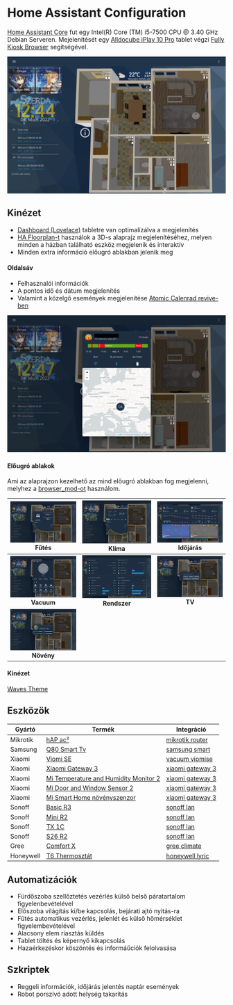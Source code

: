 # Home Assistant Configuration

[Home Assistant Core](https://www.home-assistant.io/installation/#compare-installation-methods) fut egy Intel(R) Core (TM) i5-7500 CPU @ 3.40 GHz Debian Serveren. Mejelenítését egy [Alldocube iPlay 10 Pro](https://www.alldocube.com/en/products/iplay10pro/) tablet végzi [Fully Kiosk Browser](https://www.fully-kiosk.com/#get-kiosk-apps) segítségével.

![lovelance](https://github.com/MackoMici/hass-core-config/blob/05a3491ac6e59330f02a7574c0858129abf68554/readme-img/lovelance.png)

## Kinézet

* [Dashboard (Lovelace)](https://www.home-assistant.io/lovelace/) tabletre van optimalízálva a megjelenítés
* [HA Floorplan-t](https://github.com/ExperienceLovelace/ha-floorplan) használok a 3D-s alaprajz megjelenítéséhez, melyen minden a házban található eszköz megjelenik és interaktív
* Minden extra információ előugró ablakban jelenik meg

#### Oldalsáv

* Felhasznalói információk
* A pontos idő és dátum megjelenítés
* Valamint a közelgő események megjelenítése [Atomic Calenrad revive-ben](https://github.com/totaldebug/atomic-calendar-revive)

![user](https://github.com/MackoMici/hass-core-config/blob/05a3491ac6e59330f02a7574c0858129abf68554/readme-img/user.png)

#### Előugró ablakok

Ami az alaprajzon kezelhető az mind előugró ablakban fog megjelenni, melyhez a [browser_mod-ot](https://github.com/thomasloven/hass-browser_mod) használom.


| [![futes](https://github.com/MackoMici/hass-core-config/blob/05a3491ac6e59330f02a7574c0858129abf68554/readme-img/futes.png)](https://github.com/MackoMici/hass-core-config/blob/05a3491ac6e59330f02a7574c0858129abf68554/readme-img/futes.png)<br>Fűtés | [![klima](https://github.com/MackoMici/hass-core-config/blob/05a3491ac6e59330f02a7574c0858129abf68554/readme-img/klima.png)](https://github.com/MackoMici/hass-core-config/blob/05a3491ac6e59330f02a7574c0858129abf68554/readme-img/klima.png)<br>Klíma | [![idojaras](https://github.com/MackoMici/hass-core-config/blob/05a3491ac6e59330f02a7574c0858129abf68554/readme-img/idojaras.png)](https://github.com/MackoMici/hass-core-config/blob/05a3491ac6e59330f02a7574c0858129abf68554/readme-img/idojaras.png)<br>Időjárás |
|:---:|:---:|:---:|
| [![vacuum](https://github.com/MackoMici/hass-core-config/blob/05a3491ac6e59330f02a7574c0858129abf68554/readme-img/vacuum.png)](https://github.com/MackoMici/hass-core-config/blob/05a3491ac6e59330f02a7574c0858129abf68554/readme-img/vacuum.png)<br>**Vacuum** | [![rendszer](https://github.com/MackoMici/hass-core-config/blob/05a3491ac6e59330f02a7574c0858129abf68554/readme-img/rendszer.png)](https://github.com/MackoMici/hass-core-config/blob/05a3491ac6e59330f02a7574c0858129abf68554/readme-img/rendszer.png)<br>**Rendszer** | [![tv](https://github.com/MackoMici/hass-core-config/blob/05a3491ac6e59330f02a7574c0858129abf68554/readme-img/tv.png)](https://github.com/MackoMici/hass-core-config/blob/05a3491ac6e59330f02a7574c0858129abf68554/readme-img/tv.png)<br>**TV** |
| [![flora](https://github.com/MackoMici/hass-core-config/blob/05a3491ac6e59330f02a7574c0858129abf68554/readme-img/flora.png)](https://github.com/MackoMici/hass-core-config/blob/05a3491ac6e59330f02a7574c0858129abf68554/readme-img/flora.png)<br>**Növény** |

#### Kinézet

[Waves Theme](https://github.com/tgcowell/waves)

## Eszközök

| Gyártó | Termék | Integráció |
|---|---|---|
| Mikrotik | [hAP ac²](https://mikrotik.com/product/hap_ac2) | [mikrotik router](https://github.com/tomaae/homeassistant-mikrotik_router) |
| Samsung | [Q80 Smart Tv](https://www.samsung.com/hu/tvs/qled-tv/q80t-65-inch-qled-4k-smart-tv-qe65q80tatxxh/) | [samsung smart](https://github.com/ollo69/ha-samsungtv-smart) |
| Xiaomi | [Viomi SE](https://www.viomi.com/robot-vacuums/viomi-se) | [vacuum viomise](https://github.com/marotoweb/home-assistant-vacuum-viomise) |
| Xiaomi | [Xiaomi Gateway 3](https://xiaomishop.hu/mi-smart-home-hub-cn-valtozat-zigbee-30-gateway-okosotthon-kozponti-egyseg) | [xiaomi gateway 3](https://github.com/AlexxIT/XiaomiGateway3) |
| Xiaomi | [Mi Temperature and Humidity Monitor 2](https://xiaomishop.hu/okos-otthon/mi-temperature-and-humidity-monitor-2-bluetooth-homerseklet-es-paratartalom-mero) | [xiaomi gateway 3](https://github.com/AlexxIT/XiaomiGateway3) |
| Xiaomi | [Mi Door and Window Sensor 2](https://xiaomishop.hu/okos-otthon/szenzorok-es-kapcsolok/mi-door-and-window-sensor-2-ajto-es-ablaknyitas-erzekelo-fenyerzekelovel) | [xiaomi gateway 3](https://github.com/AlexxIT/XiaomiGateway3) |
| Xiaomi | [Mi Smart Home növényszenzor](https://xiaomishop.hu/mi_smart_home_novenyszenzor) | [xiaomi gateway 3](https://github.com/AlexxIT/XiaomiGateway3) |
| Sonoff | [Basic R3](https://itead.cc/product/sonoff-basicr3-wifi-diy-smart-switch/) | [sonoff lan](https://github.com/AlexxIT/SonoffLAN) |
| Sonoff | [Mini R2](https://itead.cc/product/sonoff-mini/) | [sonoff lan](https://github.com/AlexxIT/SonoffLAN) |
| Sonoff | [TX 1C](https://itead.cc/product/sonoff-tx-series-wifi-smart-wall-switches/) | [sonoff lan](https://github.com/AlexxIT/SonoffLAN) |
| Sonoff | [S26 R2](https://itead.cc/product/sonoff-s26-wifi-smart-plug/) | [sonoff lan](https://github.com/AlexxIT/SonoffLAN) |
| Gree | [Comfort X](https://gree-magyarorszag.hu/klima/gree-comfort-x-inverter-27-kw-klima-szett/) | [gree climate](https://www.home-assistant.io/integrations/gree) |
| Honeywell | [T6 Thermosztát](https://getconnected.honeywellhome.com/hu/t6.html) | [honeywell lyric](https://www.home-assistant.io/integrations/lyric) |

## Automatizációk

* Fürdőszoba szellőztetés vezérlés külső belső páratartalom figyelenbevételével
* Előszoba világítás ki/be kapcsolás, bejárati ajtó nyitás-ra
* Fűtés automatikus vezérlés, jelenlét és külső hőmérséklet figyelembevételével
* Alacsony elem riasztás küldés
* Tablet töltés és képernyő kikapcsolás
* Hazaérkezéskor köszöntés és informáűciók felolvasása

## Szkriptek

* Reggeli információk, időjárás jelentés naptár események
* Robot porszívó adott helység takarítás
